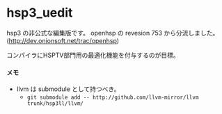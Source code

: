 # hsp3_uedit
hsp3 の非公式な編集版です。
openhsp の revesion 753 から分流しました。(http://dev.onionsoft.net/trac/openhsp)

コンパイラにHSPTV部門用の最適化機能を付与するのが目標。

#### メモ
* llvm は submodule として持つべき。
  * ``git submodule add -- http://github.com/llvm-mirror/llvm trunk/hsp3ll/llvm/``
